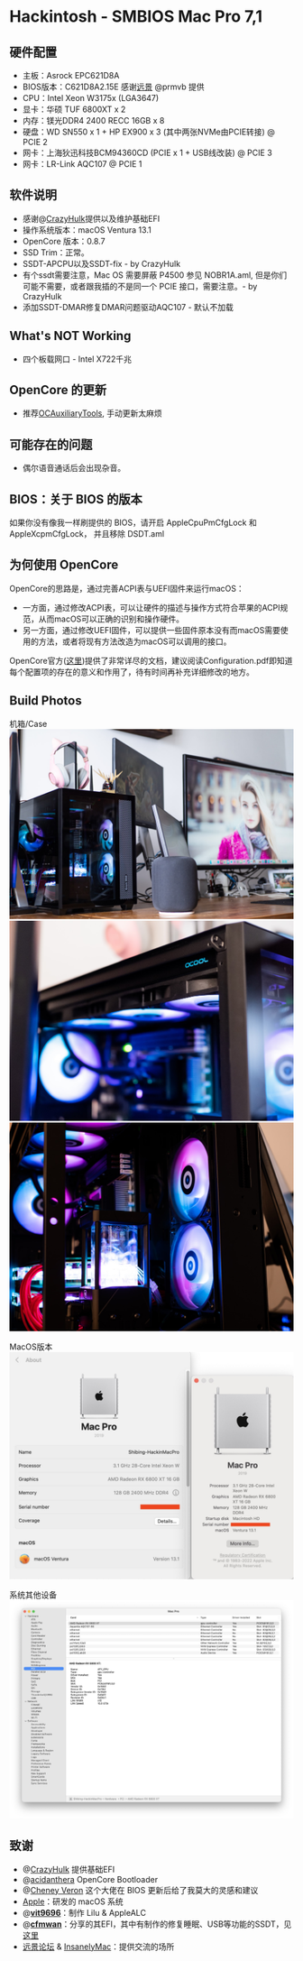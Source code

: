 # Hackintosh - SMBIOS Mac Pro 7,1

## 硬件配置

- 主板：Asrock EPC621D8A 
- BIOS版本：C621D8A2.15E 感谢[远景](bbs.pcbeta.com) @prmvb 提供
- CPU：Intel Xeon W3175x (LGA3647)
- 显卡：华硕 TUF 6800XT x 2
- 内存：镁光DDR4 2400 RECC 16GB x 8
- 硬盘：WD SN550 x 1 + HP EX900 x 3 (其中两张NVMe由PCIE转接) @ PCIE 2
- 网卡：上海狄迅科技BCM94360CD (PCIE x 1 + USB线改装) @  PCIE 3
- 网卡：LR-Link AQC107 @ PCIE 1

## 软件说明

- 感谢@[CrazyHulk](https://github.com/CrazyHulk/)提供以及维护基础EFI
- 操作系统版本：macOS Ventura 13.1
- OpenCore 版本：0.8.7
- SSD Trim：正常。
- SSDT-APCPU以及SSDT-fix - by CrazyHulk
- 有个ssdt需要注意，Mac OS 需要屏蔽 P4500 参见 NOBR1A.aml, 但是你们可能不需要，或者跟我插的不是同一个 PCIE 接口，需要注意。- by CrazyHulk 
- 添加SSDT-DMAR修复DMAR问题驱动AQC107 - 默认不加载

## What's NOT Working
- 四个板载网口 - Intel X722千兆

## OpenCore 的更新

-  推荐[OCAuxiliaryTools](https://github.com/ic005k/OCAuxiliaryTools/), 手动更新太麻烦

## 可能存在的问题

- 偶尔语音通话后会出现杂音。

## BIOS：关于 BIOS 的版本

如果你没有像我一样刷提供的 BIOS，请开启 AppleCpuPmCfgLock 和 AppleXcpmCfgLock， 并且移除 DSDT.aml

## 为何使用 OpenCore

OpenCore的思路是，通过完善ACPI表与UEFI固件来运行macOS：

- 一方面，通过修改ACPI表，可以让硬件的描述与操作方式符合苹果的ACPI规范，从而macOS可以正确的识别和操作硬件。
- 另一方面，通过修改UEFI固件，可以提供一些固件原本没有而macOS需要使用的方法，或者将现有方法改造为macOS可以调用的接口。

OpenCore官方([这里](https://github.com/acidanthera/OpenCorePkg))提供了非常详尽的文档，建议阅读Configuration.pdf即知道每个配置项的存在的意义和作用了，待有时间再补充详细修改的地方。

## Build Photos
机箱/Case
![Case Photo](https://github.com/kuratsunade/Hackintosh-ASRock-EPC621D8A/raw/master/Build%20Photos/PC291533.jpg)
![Case Photo](https://github.com/kuratsunade/Hackintosh-ASRock-EPC621D8A/raw/master/Build%20Photos/P1062920.jpg)
![Case Photo](https://github.com/kuratsunade/Hackintosh-ASRock-EPC621D8A/raw/master/Build%20Photos/P1062949.jpg)

MacOS版本
![MacOS Version](https://github.com/kuratsunade/Hackintosh-ASRock-EPC621D8A/raw/master/Build%20Photos/Screenshot%202023-01-09%20at%2002.12.24.jpg)

系统其他设备
![PCIE Slots](https://github.com/kuratsunade/Hackintosh-ASRock-EPC621D8A/raw/master/Build%20Photos/Screenshot%202023-01-09%20at%2002.14.37.jpg)


## 致谢

- @[CrazyHulk](https://github.com/CrazyHulk/) 提供基础EFI
- @[acidanthera](https://github.com/acidanthera) OpenCore Bootloader
- @[Cheney Veron](https://github.com/cheneyveron) 这个大佬在 BIOS 更新后给了我莫大的灵感和建议
- [Apple](https://www.apple.com)：研发的 macOS 系统
- @[**vit9696**](https://github.com/vit9696)：制作 Lilu & AppleALC
- @[**cfmwan**](http://i.pcbeta.com/space-uid-8977.html)：分享的其EFI，其中有制作的修复睡眠、USB等功能的SSDT，见[这里](http://bbs.pcbeta.com/viewthread-1832693-1-1.html)
- [远景论坛](http://bbs.pcbeta.com) & [InsanelyMac](http://www.insanelymac.com)：提供交流的场所

